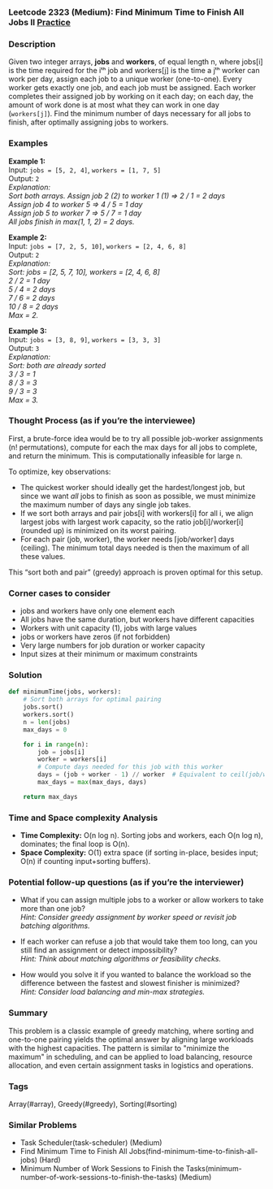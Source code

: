 ### Leetcode 2323 (Medium): Find Minimum Time to Finish All Jobs II [Practice](https://leetcode.com/problems/find-minimum-time-to-finish-all-jobs-ii)

### Description  
Given two integer arrays, **jobs** and **workers**, of equal length n, where jobs[i] is the time required for the iᵗʰ job and workers[j] is the time a jᵗʰ worker can work per day, assign each job to a unique worker (one-to-one). Every worker gets exactly one job, and each job must be assigned. Each worker completes their assigned job by working on it each day; on each day, the amount of work done is at most what they can work in one day (`workers[j]`). Find the minimum number of days necessary for all jobs to finish, after optimally assigning jobs to workers.

### Examples  

**Example 1:**  
Input: `jobs = [5, 2, 4]`, `workers = [1, 7, 5]`  
Output: `2`  
*Explanation:  
Sort both arrays. Assign job 2 (2) to worker 1 (1) ⇒ 2 / 1 = 2 days  
Assign job 4 to worker 5 ⇒ 4 / 5 = 1 day  
Assign job 5 to worker 7 ⇒ 5 / 7 = 1 day  
All jobs finish in max(1, 1, 2) = 2 days.*

**Example 2:**  
Input: `jobs = [7, 2, 5, 10]`, `workers = [2, 4, 6, 8]`  
Output: `2`  
*Explanation:  
Sort: jobs = [2, 5, 7, 10], workers = [2, 4, 6, 8]  
2 / 2 = 1 day  
5 / 4 = 2 days  
7 / 6 = 2 days  
10 / 8 = 2 days  
Max = 2.*

**Example 3:**  
Input: `jobs = [3, 8, 9]`, `workers = [3, 3, 3]`  
Output: `3`  
*Explanation:  
Sort: both are already sorted  
3 / 3 = 1  
8 / 3 = 3  
9 / 3 = 3  
Max = 3.*

### Thought Process (as if you’re the interviewee)  
First, a brute-force idea would be to try all possible job-worker assignments (n! permutations), compute for each the max days for all jobs to complete, and return the minimum. This is computationally infeasible for large n.

To optimize, key observations:
- The quickest worker should ideally get the hardest/longest job, but since we want *all* jobs to finish as soon as possible, we must minimize the maximum number of days any single job takes.
- If we sort both arrays and pair jobs[i] with workers[i] for all i, we align largest jobs with largest work capacity, so the ratio job[i]/worker[i] (rounded up) is minimized on its worst pairing.
- For each pair (job, worker), the worker needs ⌈job/worker⌉ days (ceiling). The minimum total days needed is then the maximum of all these values.

This “sort both and pair” (greedy) approach is proven optimal for this setup.

### Corner cases to consider  
- jobs and workers have only one element each  
- All jobs have the same duration, but workers have different capacities  
- Workers with unit capacity (1), jobs with large values  
- jobs or workers have zeros (if not forbidden)  
- Very large numbers for job duration or worker capacity  
- Input sizes at their minimum or maximum constraints

### Solution

```python
def minimumTime(jobs, workers):
    # Sort both arrays for optimal pairing
    jobs.sort()
    workers.sort()
    n = len(jobs)
    max_days = 0

    for i in range(n):
        job = jobs[i]
        worker = workers[i]
        # Compute days needed for this job with this worker
        days = (job + worker - 1) // worker  # Equivalent to ceil(job/worker)
        max_days = max(max_days, days)

    return max_days
```

### Time and Space complexity Analysis  

- **Time Complexity:** O(n log n). Sorting jobs and workers, each O(n log n), dominates; the final loop is O(n).
- **Space Complexity:** O(1) extra space (if sorting in-place, besides input; O(n) if counting input+sorting buffers).

### Potential follow-up questions (as if you’re the interviewer)  

- What if you can assign multiple jobs to a worker or allow workers to take more than one job?  
  *Hint: Consider greedy assignment by worker speed or revisit job batching algorithms.*

- If each worker can refuse a job that would take them too long, can you still find an assignment or detect impossibility?  
  *Hint: Think about matching algorithms or feasibility checks.*

- How would you solve it if you wanted to balance the workload so the difference between the fastest and slowest finisher is minimized?  
  *Hint: Consider load balancing and min-max strategies.*

### Summary
This problem is a classic example of greedy matching, where sorting and one-to-one pairing yields the optimal answer by aligning large workloads with the highest capacities. The pattern is similar to "minimize the maximum" in scheduling, and can be applied to load balancing, resource allocation, and even certain assignment tasks in logistics and operations.

### Tags
Array(#array), Greedy(#greedy), Sorting(#sorting)

### Similar Problems
- Task Scheduler(task-scheduler) (Medium)
- Find Minimum Time to Finish All Jobs(find-minimum-time-to-finish-all-jobs) (Hard)
- Minimum Number of Work Sessions to Finish the Tasks(minimum-number-of-work-sessions-to-finish-the-tasks) (Medium)